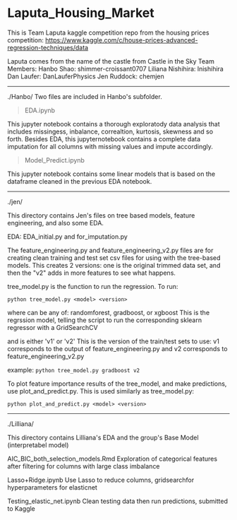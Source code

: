 # Laputa_Housing_Market
This is Team Laputa kaggle competition repo from the housing prices
competition: 
https://www.kaggle.com/c/house-prices-advanced-regression-techniques/data

Laputa comes from the name of the castle from Castle in the Sky
Team Members:
Hanbo Shao: shimmer-croissant0707
Liliana Nishihira: lnishihira
Dan Laufer: DanLauferPhysics
Jen Ruddock: chemjen

--------------------------------------
./Hanbo/
Two files are included in Hanbo's subfolder.

> EDA.ipynb

This jupyter notebook contains a thorough exploratody data analysis that includes missingess, inbalance, correaltion, kurtosis, skewness and so forth. Besides EDA, this jupyternotebook contains a complete data imputation for all columns with missing values and impute accordingly.

> Model_Predict.ipynb

This jupyter notebook contains some linear models that is based on the dataframe cleaned in the previous EDA notebook.

--------------------------------------
./jen/

This directory contains Jen's files on tree based models, feature engineering,
and also some EDA.

EDA: EDA_initial.py and for_imputation.py

The feature_engineering.py and feature_engineering_v2.py files are for 
creating clean training and test set csv files for using with the tree-based 
models. This creates 2 versions: one is the original trimmed data set, and 
then the "v2" adds in more features to see what happens.

tree_model.py is the function to run the regression. To run:

```python tree_model.py <model> <version>```

where <model> can be any of: randomforest, gradboost, or xgboost
This is the regrssion model, telling the script to run the corresponding 
sklearn regressor with a GridSearchCV

and <version> is either 'v1' or 'v2'
This is the version of the train/test sets to use: v1 corresponds to the 
output of feature_engineering.py and v2 corresponds to 
feature_engineering_v2.py

example: ```python tree_model.py gradboost v2```

To plot feature importance results of the tree_model, and make predictions, 
use plot_and_predict.py. This is used similarly as tree_model.py:

```python plot_and_predict.py <model> <version>```

--------------------------------
./Lilliana/

This directory contains Lilliana's EDA and the group's Base Model (interpretabel model)

AIC_BIC_both_selection_models.Rmd
Exploration of categorical features after filtering for columns with large class imbalance

Lasso+Ridge.ipynb
Use Lasso to reduce columns, gridsearchfor hyperparameters for elasticnet

Testing_elastic_net.ipynb
Clean testing data then run predictions, submitted to Kaggle
